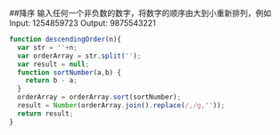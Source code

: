 ##降序
输入任何一个非负数的数字，将数字的顺序由大到小重新排列，例如Input: 1254859723 Output: 9875543221

```js
function descendingOrder(n){
  var str = ''+n;
  var orderArray = str.split('');
  var result = null;
  function sortNumber(a,b) {
    return b - a;
  }
  orderArray = orderArray.sort(sortNumber);
  result = Number(orderArray.join().replace(/,/g,''));
  return result;
}
```
